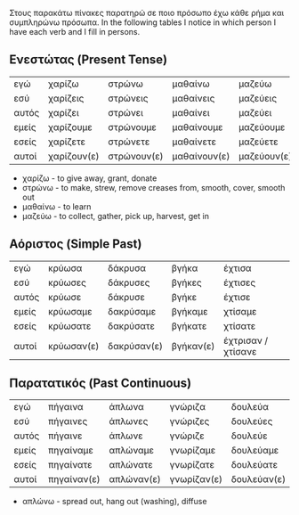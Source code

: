 Στους παρακάτω πίνακες παρατηρώ σε ποιο πρόσωπο έχω κάθε ρήμα και συμπληρώνω πρόσωπα.
In the following tables I notice in which person I have each verb and I fill in persons.

## Ενεστώτας (Present Tense)

||||||
|-|-|-|-|-|
|εγώ|χαρίζω|στρώνω|μαθαίνω|μαζεύω|
|εσύ|χαρίζεις|στρώνεις|μαθαίνεις|μαζεύεις|
|αυτός|χαρίζει|στρώνει|μαθαίνει|μαζεύει|
|εμείς|χαρίζουμε|στρώνουμε|μαθαίνουμε|μαζεύουμε|
|εσείς|χαρίζετε|στρώνετε|μαθαίνετε|μαζεύετε|
|αυτοί|χαρίζουν(ε)|στρώνουν(ε)|μαθαίνουν(ε)|μαζεύουν(ε)|

* χαρίζω - to give away, grant, donate
* στρώνω - to make, strew, remove creases from, smooth, cover, smooth out
* μαθαίνω - to learn 
* μαζεύω - to collect, gather, pick up, harvest, get in

## Αόριστος (Simple Past)

||||||
|-|-|-|-|-|
|εγώ|κρύωσα|δάκρυσα|βγήκα|έχτισα|
|εσύ|κρύωσες|δάκρυσες|βγήκες|έχτισες|
|αυτός|κρύωσε|δάκρυσε|βγήκε|έχτισε|
|εμείς|κρύωσαμε|δακρύσαμε|βγήκαμε|χτίσαμε|
|εσείς|κρύωσατε|δακρύσατε|βγήκατε|χτίσατε|
|αυτοί|κρύωσαν(ε)|δακρύσαν(ε)|βγήκαν(ε)|έχτρισαν / χτίσανε|

## Παρατατικός (Past Continuous)

||||||
|-|-|-|-|-|
|εγώ|πήγαινα|άπλωνα|γνώριζα|δουλεύα|
|εσύ|πήγαινες|άπλωνες|γνώριζες|δουλεύες|
|αυτός|πήγαινε|άπλωνε|γνώριζε|δουλεύε|
|εμείς|πηγαίναμε|απλώναμε|γνωρίζαμε|δουλεύαμε|
|εσείς|πηγαίνατε|απλώνατε|γνωρίζατε|δουλεύατε|
|αυτοί|πηγαίναν(ε)|απλώναν(ε)|γνωρίζαν(ε)|δουλεύαν(ε)|

* απλώνω - spread out, hang out (washing), diffuse
